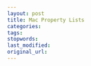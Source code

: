 ```yaml
---
layout: post
title: Mac Property Lists
categories:
tags:
stopwords:
last_modified:
original_url: 
---
```


<!--more-->

